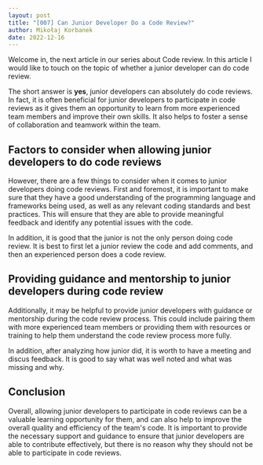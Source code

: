 ```yaml
---
layout: post
title: "[007] Can Junior Developer Do a Code Review?"
author: Mikołaj Korbanek
date: 2022-12-16
---
```


Welcome in, the next article in our series about Code review. In this article I would like to touch on the topic of whether a junior developer can do code review.

The short answer is **yes**, junior developers can absolutely do code reviews. In fact, it is often beneficial for junior developers to participate in code reviews as it gives them an opportunity to learn from more experienced team members and improve their own skills. It also helps to foster a sense of collaboration and teamwork within the team.

## Factors to consider when allowing junior developers to do code reviews

However, there are a few things to consider when it comes to junior developers doing code reviews. First and foremost, it is important to make sure that they have a good understanding of the programming language and frameworks being used, as well as any relevant coding standards and best practices. This will ensure that they are able to provide meaningful feedback and identify any potential issues with the code.   

In addition, it is good that the junior is not the only person doing code review. It is best to first let a junior review the code and add comments, and then an experienced person does a code review.

## Providing guidance and mentorship to junior developers during code review

Additionally, it may be helpful to provide junior developers with guidance or mentorship during the code review process. This could include pairing them with more experienced team members or providing them with resources or training to help them understand the code review process more fully.

In addition, after analyzing how junior did, it is worth to have a meeting and discus feedback. It is good to say what was well noted and what was missing and why.

## Conclusion

Overall, allowing junior developers to participate in code reviews can be a valuable learning opportunity for them, and can also help to improve the overall quality and efficiency of the team's code. It is important to provide the necessary support and guidance to ensure that junior developers are able to contribute effectively, but there is no reason why they should not be able to participate in code reviews.